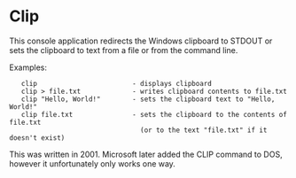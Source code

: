 # Clip

This console application redirects the Windows clipboard to STDOUT or sets the clipboard to text from a file or from the command line.

Examples:
```
   clip                        - displays clipboard
   clip > file.txt             - writes clipboard contents to file.txt
   clip "Hello, World!"        - sets the clipboard text to "Hello, World!"
   clip file.txt               - sets the clipboard to the contents of file.txt
                                 (or to the text "file.txt" if it doesn't exist)
```

This was written in 2001. Microsoft later added the CLIP command to DOS, however it unfortunately only works one way.
